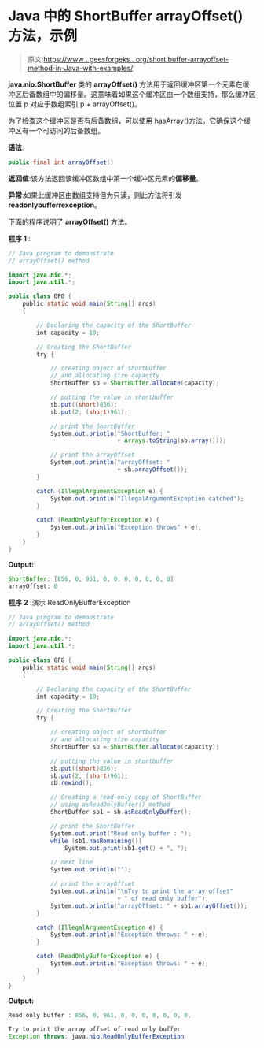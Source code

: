 # Java 中的 ShortBuffer arrayOffset()方法，示例

> 原文:[https://www . geesforgeks . org/short buffer-arrayoffset-method-in-Java-with-examples/](https://www.geeksforgeeks.org/shortbuffer-arrayoffset-method-in-java-with-examples/)

**java.nio.ShortBuffer** 类的 **arrayOffset()** 方法用于返回缓冲区第一个元素在缓冲区后备数组中的偏移量。这意味着如果这个缓冲区由一个数组支持，那么缓冲区位置 p 对应于数组索引 p + arrayOffset()。

为了检查这个缓冲区是否有后备数组，可以使用 hasArray()方法。它确保这个缓冲区有一个可访问的后备数组。

**语法**:

```java
public final int arrayOffset()
```

**返回值**:该方法返回该缓冲区数组中第一个缓冲区元素的**偏移量**。

**异常**:如果此缓冲区由数组支持但为只读，则此方法将引发**readonlybufferrexception**。

下面的程序说明了 **arrayOffset()** 方法。

**程序 1** :

```java
// Java program to demonstrate
// arrayOffset() method

import java.nio.*;
import java.util.*;

public class GFG {
    public static void main(String[] args)
    {

        // Declaring the capacity of the ShortBuffer
        int capacity = 10;

        // Creating the ShortBuffer
        try {

            // creating object of shortbuffer
            // and allocating size capacity
            ShortBuffer sb = ShortBuffer.allocate(capacity);

            // putting the value in shortbuffer
            sb.put((short)856);
            sb.put(2, (short)961);

            // print the ShortBuffer
            System.out.println("ShortBuffer: "
                               + Arrays.toString(sb.array()));

            // print the arrayOffset
            System.out.println("arrayOffset: "
                               + sb.arrayOffset());
        }

        catch (IllegalArgumentException e) {
            System.out.println("IllegalArgumentException catched");
        }

        catch (ReadOnlyBufferException e) {
            System.out.println("Exception throws" + e);
        }
    }
}
```

**Output:**

```java
ShortBuffer: [856, 0, 961, 0, 0, 0, 0, 0, 0, 0]
arrayOffset: 0

```

**程序 2** :演示 ReadOnlyBufferException

```java
// Java program to demonstrate
// arrayOffset() method

import java.nio.*;
import java.util.*;

public class GFG {
    public static void main(String[] args)
    {

        // Declaring the capacity of the ShortBuffer
        int capacity = 10;

        // Creating the ShortBuffer
        try {

            // creating object of shortbuffer
            // and allocating size capacity
            ShortBuffer sb = ShortBuffer.allocate(capacity);

            // putting the value in shortbuffer
            sb.put((short)856);
            sb.put(2, (short)961);
            sb.rewind();

            // Creating a read-only copy of ShortBuffer
            // using asReadOnlyBuffer() method
            ShortBuffer sb1 = sb.asReadOnlyBuffer();

            // print the ShortBuffer
            System.out.print("Read only buffer : ");
            while (sb1.hasRemaining())
                System.out.print(sb1.get() + ", ");

            // next line
            System.out.println("");

            // print the arrayOffset
            System.out.println("\nTry to print the array offset"
                               + " of read only buffer");
            System.out.println("arrayOffset: " + sb1.arrayOffset());
        }

        catch (IllegalArgumentException e) {
            System.out.println("Exception throws: " + e);
        }

        catch (ReadOnlyBufferException e) {
            System.out.println("Exception throws: " + e);
        }
    }
}
```

**Output:**

```java
Read only buffer : 856, 0, 961, 0, 0, 0, 0, 0, 0, 0, 

Try to print the array offset of read only buffer
Exception throws: java.nio.ReadOnlyBufferException

```